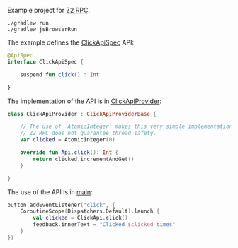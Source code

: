 Example project for [Z2 RPC](https://github.com/spxbhuhb/z2-rpc).

```shell
./gradlew run
./gradlew jsBrowserRun
```

The example defines the [ClickApiSpec](src/commonMain/kotlin/hu/simplexion/z2/rpc/test/ClickApiSpec.kt) API:

```kotlin
@ApiSpec
interface ClickApiSpec {

    suspend fun click() : Int

}
```

The implementation of the API is in [ClickApiProvider](src/jvmMain/kotlin/hu/simplexion/z2/rpc/test/ClickApiProvider.kt):

```kotlin
class ClickApiProvider : ClickApiProviderBase {

    // The use of `AtomicInteger` makes this very simple implementation thread safe.
    // Z2 RPC does not guarantee thread safety.
    var clicked = AtomicInteger(0)

    override fun Api.click(): Int {
        return clicked.incrementAndGet()
    }

}
```

The use of the API is in [main](src/jsMain/kotlin/main.kt):

```kotlin
button.addEventListener("click", {
    CoroutineScope(Dispatchers.Default).launch {
        val clicked = ClickApi.click()
        feedback.innerText = "Clicked $clicked times"
    }
})
```
